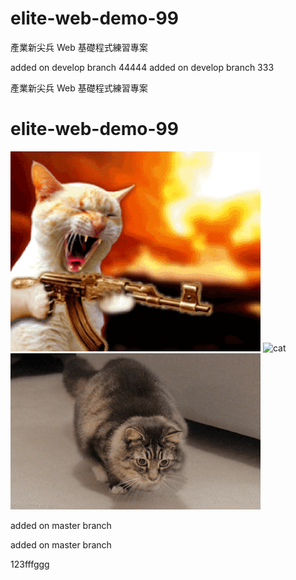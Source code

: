 # elite-web-demo-99

產業新尖兵 Web 基礎程式練習專案

added on develop branch 44444
added on develop branch 333

產業新尖兵 Web 基礎程式練習專案

# elite-web-demo-99

![cat3](./cat3.gif)
![cat](https://i.imgur.com/MSslHtf.gif)
![cat2](./cat2.gif)

added on master branch

added on master branch

123fffggg